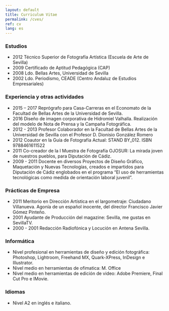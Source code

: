 ```yaml
---
layout: default
title: Curriculum Vitae
permalink: /cves/
ref: cv 
lang: es
---
```

### Estudios 
- 2012 Técnico Superior de Fotografía Artística (Escuela de Arte de Sevilla)
- 2009 Certificado de Aptitud Pedagógica (CAP)
- 2008 Ldo. Bellas Artes, Universidad de Sevilla
- 2002 Ldo. Periodismo, CEADE (Centro Andaluz de Estudios Empresariales) 

### Experiencia y otras actividades
- 2015 – 2017 Reprógrafo para Casa-Carreras en el Economato de la Facultad de Bellas Artes de la Universidad de Sevilla.
- 2016 Diseño de imagen corporativa de Hidromiel Valhalla. Realización del modelo de Nota de Prensa y la Campaña Fotográfica. 
- 2012 - 2013 Profesor Colaborador en la Facultad de Bellas Artes de la Universidad de Sevilla con el Profesor D. Dionisio González Romero
- 2012 Coautor en la Guía de Fotografía Actual: STAND BY_012. ISBN 9788461611522
- 2011 Co-creador de la I Muestra de Fotografía OJOSUR: La mirada joven de nuestros pueblos, para Diputación de Cádiz.
- 2009 - 2011 Docente en diversos Proyectos de Diseño Gráfico, Maquetación y Nuevas Tecnologías, creados e impartidos para Diputación de Cádiz englobados en el programa “El uso de herramientas tecnológicas como medida de orientación laboral juvenil”.

### Prácticas de Empresa
- 2011 Meritorio en Dirección Artística en el largometraje: Ciudadano Villanueva. Agonía de un español inocente, del director Francisco Javier Gómez Pinteño.
- 2001 Ayudante de Producción del magazine: Sevilla, me gustas en SevillaTV.
- 2000 - 2001 Redacción Radiofónica y Locución en Antena Sevilla.

### Informática
- Nivel profesional en herramientas de diseño y edición fotográfica: Photoshop, Lightroom, Freehand MX, Quark-XPress, InDesign e Illustrator.
- Nivel medio en herramientas de ofimatica: M. Office
- Nivel medio en herramientas de edición de video: Adobe Premiere, Final Cut Pro e IMovie.

### Idiomas
- Nivel A2 en inglés e italiano.
